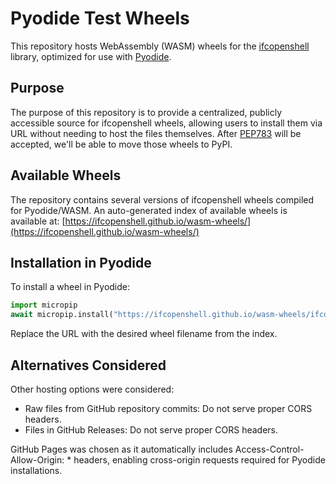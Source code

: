 # Pyodide Test Wheels

This repository hosts WebAssembly (WASM) wheels for the [ifcopenshell](https://github.com/IfcOpenShell/IfcOpenShell) library, optimized for use with [Pyodide](https://pyodide.org/).

## Purpose

The purpose of this repository is to provide a centralized, publicly accessible source for ifcopenshell wheels, allowing users to install them via URL without needing to host the files themselves.
After [PEP783](https://peps.python.org/pep-0783/) will be accepted, we'll be able to move those wheels to PyPI.

## Available Wheels

The repository contains several versions of ifcopenshell wheels compiled for Pyodide/WASM. An auto-generated index of available wheels is available at: [https://ifcopenshell.github.io/wasm-wheels/](https://ifcopenshell.github.io/wasm-wheels/)

## Installation in Pyodide

To install a wheel in Pyodide:

```python
import micropip
await micropip.install("https://ifcopenshell.github.io/wasm-wheels/ifcopenshell-0.8.3+34a1bc6-cp313-cp313-emscripten_4_0_9_wasm32.whl")
```

Replace the URL with the desired wheel filename from the index.

## Alternatives Considered

Other hosting options were considered:
- Raw files from GitHub repository commits: Do not serve proper CORS headers.
- Files in GitHub Releases: Do not serve proper CORS headers.

GitHub Pages was chosen as it automatically includes Access-Control-Allow-Origin: * headers, enabling cross-origin requests required for Pyodide installations.
